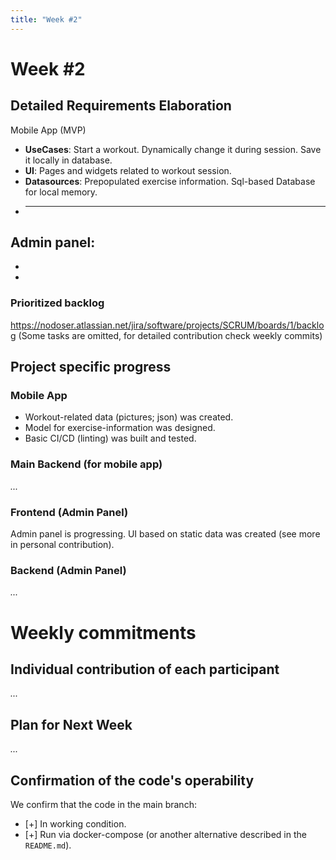 ```yaml
---
title: "Week #2"
---
```


# **Week #2**

## Detailed Requirements Elaboration

Mobile App (MVP)
- **UseCases**: Start a workout. Dynamically change it during session. Save it locally in database.
- **UI**: Pages and widgets related to workout session.
- **Datasources**: Prepopulated exercise information. Sql-based Database for local memory.
- ****

Admin panel:
-
-
-

### Prioritized backlog

https://nodoser.atlassian.net/jira/software/projects/SCRUM/boards/1/backlog
(Some tasks are omitted, for detailed contribution check weekly commits)

## Project specific progress

### Mobile App

- Workout-related data (pictures; json) was created.
- Model for exercise-information was designed. 
- Basic CI/CD (linting) was built and tested. 

### Main Backend (for mobile app)

*...*

### Frontend (Admin Panel)

Admin panel is progressing.
UI based on static data was created (see more in personal contribution).

### Backend (Admin Panel)

*...*

# Weekly commitments

## Individual contribution of each participant

*...*

## Plan for Next Week

*...*

## Confirmation of the code's operability

We confirm that the code in the main branch:
- [+] In working condition.
- [+] Run via docker-compose (or another alternative described in the `README.md`).